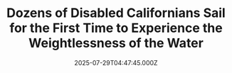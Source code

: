 ---
title: "Dozens of Disabled Californians Sail for the First Time to Experience the Weightlessness of the Water"
date: 2025-07-29T04:47:45.000Z
category: Human Kindness
externalLink: "https://www.goodnewsnetwork.org/dozens-of-disabled-californians-sail-for-the-first-time-to-experience-the-weightlessness-of-the-water/"
image: ""
excerpt: "Physical limitations were off-limits for a blessed and windy day in Sacramento, California. Dozens of people with various disabilities came down to the Lake Washington Sailing Club to experience the weightlessness of the water. They used boats that were specifically designed not to tip over, and special rigging for the sails was on hand for […] The post Dozens of…"
---